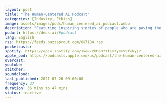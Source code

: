 ```yaml
---
layout: post
title: "The Human-Centered AI Podcast"
categories: [Industry, Ethics]
image: assets/images/pods/human_centered_ai_podcast.webp
description: "Featuring inspiring stories of people who are paving the way and shaping the future of artificial intelligence, in ways that are human, humanity, and planet centered. Brought to you by DEUS: human(ity)-centered artificial intelligence."
podurl: https://deus.ai/#podcast
lang: English
rss: https://feeds.buzzsprout.com/867184.rss
pocketcasts:
spotify: https://open.spotify.com/show/2hMsR7Tfem7yXxV9fekyj7
apple_pod: https://podcasts.apple.com/us/podcast/the-human-centered-ai-podcast/id1499839858
overcast:
youtube:
stitcher:
soundcloud:
last_published: 2021-07-26 09:00:00
frequency: 37
duration: 36 mins to 47 mins
status: inactive
---
```

